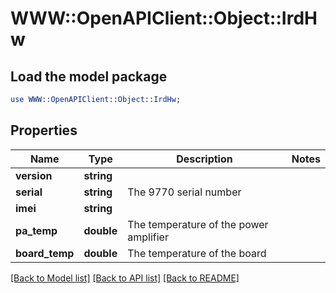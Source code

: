 # WWW::OpenAPIClient::Object::IrdHw

## Load the model package
```perl
use WWW::OpenAPIClient::Object::IrdHw;
```

## Properties
Name | Type | Description | Notes
------------ | ------------- | ------------- | -------------
**version** | **string** |  | 
**serial** | **string** | The 9770 serial number | 
**imei** | **string** |  | 
**pa_temp** | **double** | The temperature of the power amplifier | 
**board_temp** | **double** | The temperature of the board | 

[[Back to Model list]](../README.md#documentation-for-models) [[Back to API list]](../README.md#documentation-for-api-endpoints) [[Back to README]](../README.md)



